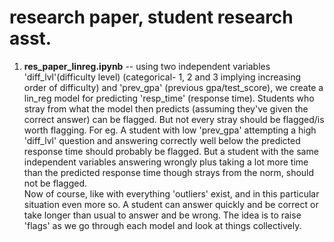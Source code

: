 # research paper, student research asst. 
1. **res_paper_linreg.ipynb** -- using two independent variables 'diff_lvl'(difficulty level) (categorical- 1, 2 and 3 implying increasing order of difficulty) and 'prev_gpa' (previous gpa/test_score), we create a lin_reg model for predicting 'resp_time' (response time).
 Students who stray from what the model then predicts (assuming they've given the correct answer) can be flagged. But not every stray should be flagged/is worth flagging. For eg. A student with low 'prev_gpa' attempting a high 'diff_lvl' question and answering correctly well below the predicted response time should probably be flagged. But a student with the same independent variables answering wrongly plus taking a lot more time than the predicted response time though strays from the norm, should not be flagged.  
Now of course, like with everything 'outliers' exist, and in this particular situation even more so. A student can answer quickly and be correct or take longer than usual to answer and be wrong. The idea is to raise 'flags' as we go through each model and look at things collectively.
